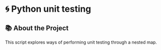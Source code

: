 # 🌀 Python unit testing 

## 📚 About the Project

This script explores ways of performing unit testing through a nested map.
